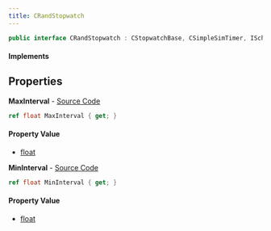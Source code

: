 ```yaml
---
title: CRandStopwatch
---
```


```csharp
public interface CRandStopwatch : CStopwatchBase, CSimpleSimTimer, ISchemaClass<CSimpleSimTimer>, ISchemaClass<CStopwatchBase>, ISchemaClass<CRandStopwatch>, ISchemaField, ISchemaClass, INativeHandle
```

#### Implements

## Properties

**MaxInterval** - [Source Code](https://github.com/swiftly-solution/swiftlys2/blob/master/managed/src/SwiftlyS2.Generated/Schemas/Interfaces/CRandStopwatch.cs#L18)

```csharp
ref float MaxInterval { get; }
```

#### Property Value

- [float](https://learn.microsoft.com/dotnet/api/system.single)

**MinInterval** - [Source Code](https://github.com/swiftly-solution/swiftlys2/blob/master/managed/src/SwiftlyS2.Generated/Schemas/Interfaces/CRandStopwatch.cs#L16)

```csharp
ref float MinInterval { get; }
```

#### Property Value

- [float](https://learn.microsoft.com/dotnet/api/system.single)

